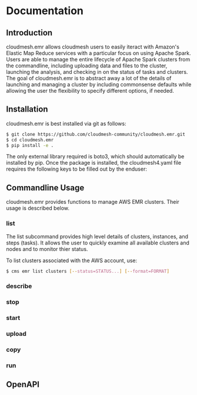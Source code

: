 Documentation
=============

## Introduction

cloudmesh.emr allows cloudmesh users to easily iteract with Amazon's Elastic Map
Reduce services with a particular focus on using Apache Spark. Users are able to
manage the entire lifecycle of Apache Spark clusters from the commandline,
including uploading data and files to the cluster, launching the analysis, and
checking in on the status of tasks and clusters. The goal of cloudmesh.emr is to
abstract away a lot of the details of launching and managing a cluster by
including commonsense defaults while allowing the user the flexibility to
specify different options, if needed.

## Installation

cloudmesh.emr is best installed via git as follows:

```bash
$ git clone https://github.com/cloudmesh-community/cloudmesh.emr.git
$ cd cloudmesh.emr
$ pip install -e .
```

The only external library required is boto3, which should automatically be
installed by pip. Once the package is installed, the cloudmesh4.yaml file
requires the following keys to be filled out by the enduser:



## Commandline Usage

cloudmesh.emr provides functions to manage AWS EMR clusters. Their usage is described below.

### list

The list subcommand provides high level details of clusters, instances, and steps (tasks). It
allows the user to quickly examine all available clusters and nodes and to monitor thier status.

To list clusters associated with the AWS account, use:

```bash
$ cms emr list clusters [--status=STATUS...] [--format=FORMAT]
```




### describe

### stop

### start

### upload

### copy

### run

## OpenAPI

